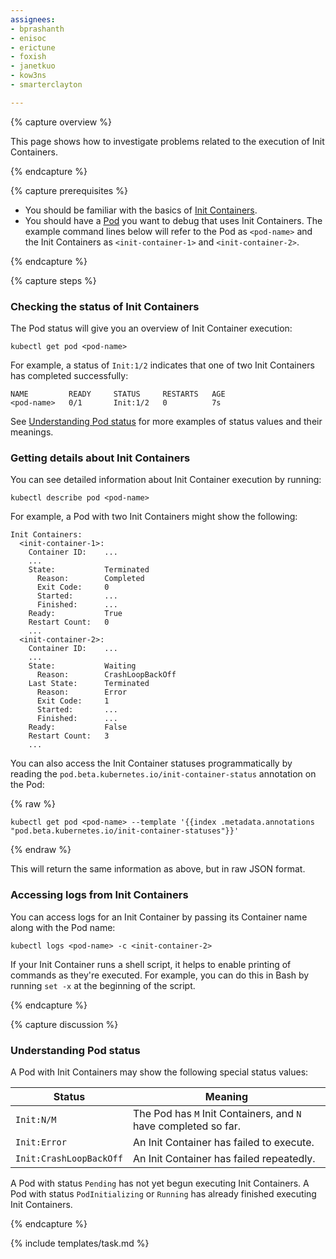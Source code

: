 ```yaml
---
assignees:
- bprashanth
- enisoc
- erictune
- foxish
- janetkuo
- kow3ns
- smarterclayton

---
```


{% capture overview %}

This page shows how to investigate problems related to the execution of
Init Containers.

{% endcapture %}

{% capture prerequisites %}

* You should be familiar with the basics of
  [Init Containers](/docs/user-guide/pods/init-containers/).
* You should have a [Pod](/docs/user-guide/pods/) you want to debug that uses
  Init Containers. The example command lines below will refer to the Pod as
  `<pod-name>` and the Init Containers as `<init-container-1>` and
  `<init-container-2>`.

{% endcapture %}

{% capture steps %}

### Checking the status of Init Containers

The Pod status will give you an overview of Init Container execution:

```shell
kubectl get pod <pod-name>
```

For example, a status of `Init:1/2` indicates that one of two Init Containers
has completed successfully:

```
NAME         READY     STATUS     RESTARTS   AGE
<pod-name>   0/1       Init:1/2   0          7s
```

See [Understanding Pod status](#understanding-pod-status) for more examples of
status values and their meanings.

### Getting details about Init Containers

You can see detailed information about Init Container execution by running:

```shell
kubectl describe pod <pod-name>
```

For example, a Pod with two Init Containers might show the following:

```
Init Containers:
  <init-container-1>:
    Container ID:    ...
    ...
    State:           Terminated
      Reason:        Completed
      Exit Code:     0
      Started:       ...
      Finished:      ...
    Ready:           True
    Restart Count:   0
    ...
  <init-container-2>:
    Container ID:    ...
    ...
    State:           Waiting
      Reason:        CrashLoopBackOff
    Last State:      Terminated
      Reason:        Error
      Exit Code:     1
      Started:       ...
      Finished:      ...
    Ready:           False
    Restart Count:   3
    ...
```

You can also access the Init Container statuses programmatically by reading the
`pod.beta.kubernetes.io/init-container-status` annotation on the Pod:

{% raw %}
```shell
kubectl get pod <pod-name> --template '{{index .metadata.annotations "pod.beta.kubernetes.io/init-container-statuses"}}'
```
{% endraw %}

This will return the same information as above, but in raw JSON format.

### Accessing logs from Init Containers

You can access logs for an Init Container by passing its Container name along
with the Pod name:

```shell
kubectl logs <pod-name> -c <init-container-2>
```

If your Init Container runs a shell script, it helps to enable printing of
commands as they're executed. For example, you can do this in Bash by running
`set -x` at the beginning of the script.

{% endcapture %}

{% capture discussion %}

### Understanding Pod status

A Pod with Init Containers may show the following special status values:

Status | Meaning
------ | -------
`Init:N/M` | The Pod has `M` Init Containers, and `N` have completed so far.
`Init:Error` | An Init Container has failed to execute.
`Init:CrashLoopBackOff` | An Init Container has failed repeatedly.

A Pod with status `Pending` has not yet begun executing Init Containers.
A Pod with status `PodInitializing` or `Running` has already finished executing
Init Containers.

{% endcapture %}

{% include templates/task.md %}

